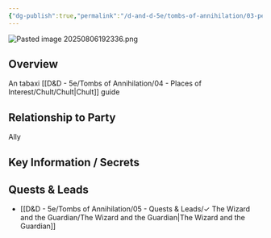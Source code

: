 ```yaml
---
{"dg-publish":true,"permalink":"/d-and-d-5e/tombs-of-annihilation/03-people-of-interest/river-mist/","noteIcon":"","created":"2025-08-06T13:08:41.403-05:00","updated":"2025-08-06T19:23:37.663-05:00"}
---
```


![Pasted image 20250806192336.png](/img/user/D&D%20-%205e/Tombs%20of%20Annihilation/Image%20Archive/Pasted%20image%2020250806192336.png)
## Overview
An tabaxi [[D&D - 5e/Tombs of Annihilation/04 - Places of Interest/Chult/Chult\|Chult]] guide

## Relationship to Party
Ally

## Key Information / Secrets


## Quests & Leads
- [[D&D - 5e/Tombs of Annihilation/05 - Quests & Leads/✓ The Wizard and the Guardian/The Wizard and the Guardian\|The Wizard and the Guardian]] 
